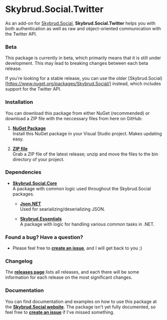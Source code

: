 Skybrud.Social.Twitter
========================

As an add-on for [Skybrud.Social](https://github.com/abjerner/Skybrud.Social), **Skybrud.Social.Twitter** helps you with both authentication as well as raw and object-oriented communication with the Twitter API.

### Beta

This package is currently in beta, which primarily means that it is still under development. This may lead to breaking changes between each beta release.

If you're looking for a stable release, you can use the older [Skybrud.Social)[https://www.nuget.org/packages/Skybrud.Social/] instead, which includes support for the Twitter API.

### Installation

You can download this package from either NuGet (recommended) or download a ZIP file with the neccessary files from here on GitHub:

1. [**NuGet Package**][NuGetPackage]  
Install this NuGet package in your Visual Studio project. Makes updating easy.

2. [**ZIP file**][GitHubRelease]  
Grab a ZIP file of the latest release; unzip and move the files to the bin directory of your project.

### Dependencies

- [**Skybrud.Social.Core**](https://github.com/abjerner/Skybrud.Social)<br />A package with common logic used throughout the Skybrud.Social packages.

  - [**Json.NET**](https://github.com/jamesnk/newtonsoft.json)<br />Used for searializing/deserializing JSON.

  - [**Skybrud.Essentials**](https://github.com/skybrud/Skybrud.Essentials)<br />A package with logic for handling various common tasks in .NET.

### Found a bug? Have a question?

* Please feel free to [**create an issue**][Issues], and I will get back to you ;)

### Changelog

The [**releases page**][Releases] lists all releases, and each there will be some information for each release on the most significant changes.

### Documentation

You can find documentation and examples on how to use this package at the [**Skybrud.Social website**][Website]. The package isn't yet fully documented, so feel free to [**create an issue**][Issues] if I've missed something.

[Website]: http://social.skybrud.dk/twitter/
[NuGetPackage]: https://www.nuget.org/packages/Skybrud.Social.Twitter
[GitHubRelease]: https://github.com/abjerner/Skybrud.Social.Twitter/releases/latest
[Releases]: https://github.com/abjerner/Skybrud.Social.Twitter/releases
[Issues]: https://github.com/abjerner/Skybrud.Social.Twitter/issues
